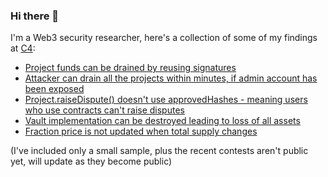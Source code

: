 ### Hi there 👋



I'm a Web3 security researcher, here's a collection of some of my findings at [C4](https://code4rena.com/):

* [Project funds can be drained by reusing signatures](https://github.com/code-423n4/2022-08-rigor-findings/issues/95)
* [Attacker can drain all the projects within minutes, if admin account has been exposed](https://github.com/code-423n4/2022-08-rigor-findings/issues/264)
* [Project.raiseDispute() doesn't use approvedHashes - meaning users who use contracts can't raise disputes](https://github.com/code-423n4/2022-08-rigor-findings/issues/340)
* [Vault implementation can be destroyed leading to loss of all assets](https://github.com/code-423n4/2022-07-fractional-findings/issues/200)
* [Fraction price is not updated when total supply changes
](https://github.com/code-423n4/2022-07-fractional-findings/issues/337)


 (I've included only a small sample, plus the recent contests aren't public yet, will update as they become public)
